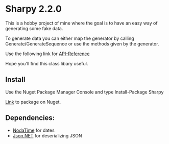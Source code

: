 # Sharpy 2.2.0

This is a hobby project of mine where the goal is to have an easy way of generating some fake data.

To generate data you can either map the generator by calling Generate/GenerateSequence or use the methods given by the generator.

Use the following link for [API-Reference](https://inputfalken.github.io/sharpy-API/)

Hope you'll find this class libary useful.
## Install
Use the Nuget Package Manager Console and type Install-Package Sharpy

[Link](https://www.nuget.org/packages/Sharpy/) to package on Nuget.
## Dependencies:

* [NodaTime](https://github.com/nodatime/nodatime) for dates
* [Json.NET](https://github.com/JamesNK/Newtonsoft.Json) for deserializing JSON
